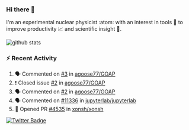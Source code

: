 ### Hi there 👋 

I'm an experimental nuclear physicist :atom: with an interest in tools :wrench: to improve productivity :chart_with_upwards_trend: and scientific insight :telescope:.

![github stats](https://github-readme-stats.vercel.app/api?username=agoose77&show_icons=true&hide_rank=true&hide_title=true&bg_color=30,e76445,904e95&text_color=efe3ec&icon_color=efe3ec)
<!--
**agoose77/agoose77** is a ✨ _special_ ✨ repository because its `README.md` (this file) appears on your GitHub profile.

Here are some ideas to get you started:

- 🔭 I’m currently working on ...
- 🌱 I’m currently learning ...
- 👯 I’m looking to collaborate on ...
- 🤔 I’m looking for help with ...
- 💬 Ask me about ...
- 📫 How to reach me: ...
- 😄 Pronouns: ...
- ⚡ Fun fact: ...
-->

### :zap: Recent Activity
<!--START_SECTION:activity-->
1. 🗣 Commented on [#3](https://github.com/agoose77/GOAP/issues/3) in [agoose77/GOAP](https://github.com/agoose77/GOAP)
2. ❗️ Closed issue [#2](https://github.com/agoose77/GOAP/issues/2) in [agoose77/GOAP](https://github.com/agoose77/GOAP)
3. 🗣 Commented on [#2](https://github.com/agoose77/GOAP/issues/2) in [agoose77/GOAP](https://github.com/agoose77/GOAP)
4. 🗣 Commented on [#11336](https://github.com/jupyterlab/jupyterlab/issues/11336) in [jupyterlab/jupyterlab](https://github.com/jupyterlab/jupyterlab)
5. 💪 Opened PR [#4535](https://github.com/xonsh/xonsh/pull/4535) in [xonsh/xonsh](https://github.com/xonsh/xonsh)
<!--END_SECTION:activity-->


[![Twitter Badge](https://img.shields.io/twitter/follow/agoose77?style=flat-square&logo=Twitter&logoColor=white&color=cornflowerblue)](https://twitter.com/agoose77)

